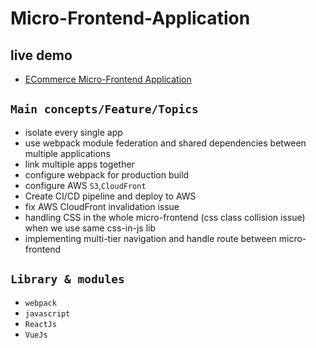 # Micro-Frontend-Application

## live demo

- [ECommerce Micro-Frontend Application](https://d27khfmjokixtz.cloudfront.net/)

## `Main concepts/Feature/Topics`

- isolate every single app
- use webpack module federation and shared dependencies between multiple applications
- link multiple apps together
- configure webpack for production build
- configure AWS `S3`,`CloudFront`
- Create CI/CD pipeline and deploy to AWS
- fix AWS CloudFront invalidation issue
- handling CSS in the whole micro-frontend (css class collision issue) when we use same css-in-js lib
- implementing multi-tier navigation and handle route between micro-frontend

## `Library & modules`

- `webpack`
- `javascript`
- `ReactJs`
- `VueJs`
